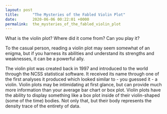 ```yaml
---
layout: post
title:      "The Mysteries of the Fabled Violin Plot"
date:       2020-06-06 00:22:01 +0000
permalink:  the_mysteries_of_the_fabled_violin_plot
---
```


What is the violin plot? Where did it come from? Can you play it? 

To the casual person, reading a violin plot may seem somewhat of an enigma, but if you harness its abilities and understand its strengths and weaknesses, it can be a powerful ally.

The violin plot was created back in 1997 and introduced to the world through the NCSS statistical software. It received its name through one of the first analyses it produced which looked similar to - you guessed it - a violin. Violin plots may be intimidating at first glance, but can provide much more information than your average bar chart or box plot. Violin plots have the ability to display something like a box plot inside of their violin-shaped (some of the time) bodies. Not only that, but their body represents the density trace of the entirety of data. 

